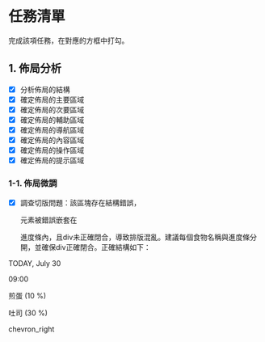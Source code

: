 # 任務清單
完成該項任務，在對應的方框中打勾。

## 1. 佈局分析
- [x] 分析佈局的結構
- [x] 確定佈局的主要區域
- [x] 確定佈局的次要區域
- [x] 確定佈局的輔助區域
- [x] 確定佈局的導航區域
- [x] 確定佈局的內容區域
- [x] 確定佈局的操作區域
- [x] 確定佈局的提示區域
### 1-1. 佈局微調
- [x] 調查切版問題：該區塊存在結構錯誤，<p>元素被錯誤嵌套在<div>進度條內，且div未正確閉合，導致排版混亂。建議每個食物名稱與進度條分開，並確保div正確閉合。正確結構如下：

<div class="w-full">
  <p class="text-sm font-semibold text-gray-500 mb-4">TODAY, July 30</p>
  <div class="flex items-center justify-between">
    <div>
      <p class="font-semibold text-gray-800">09:00</p>
      <p class="font-semibold text-gray-800">煎蛋 (10 %)</p>
      <div class="w-full bg-gray-200 rounded-full h-1.5 mt-1 mb-2">
        <div class="progress-protein h-1.5 rounded-full" style="width: 10%"></div>
      </div>
      <p class="font-semibold text-gray-800">吐司 (30 %)</p>
      <div class="w-full bg-gray-200 rounded-full h-1.5 mt-1">
        <div class="progress-carbs h-1.5 rounded-full" style="width: 30%"></div>
      </div>
    </div>
    <span class="material-icons text-gray-400">chevron_right</span>
  </div>
</div>

